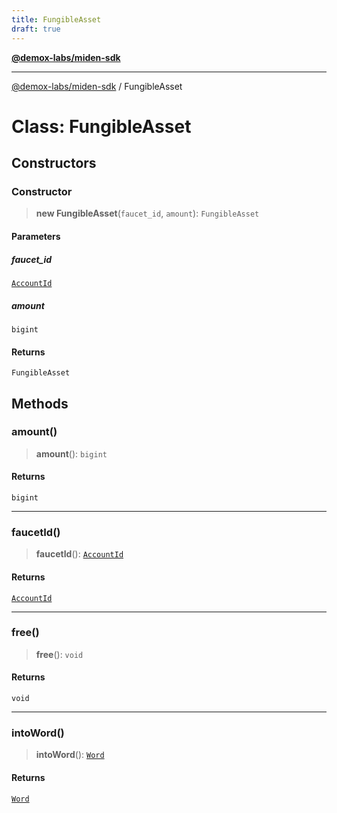 ```yaml
---
title: FungibleAsset
draft: true
---
```


[**@demox-labs/miden-sdk**](../index)

***

[@demox-labs/miden-sdk](../index) / FungibleAsset

# Class: FungibleAsset

## Constructors

### Constructor

> **new FungibleAsset**(`faucet_id`, `amount`): `FungibleAsset`

#### Parameters

##### faucet\_id

[`AccountId`](AccountId)

##### amount

`bigint`

#### Returns

`FungibleAsset`

## Methods

### amount()

> **amount**(): `bigint`

#### Returns

`bigint`

***

### faucetId()

> **faucetId**(): [`AccountId`](AccountId)

#### Returns

[`AccountId`](AccountId)

***

### free()

> **free**(): `void`

#### Returns

`void`

***

### intoWord()

> **intoWord**(): [`Word`](Word)

#### Returns

[`Word`](Word)
